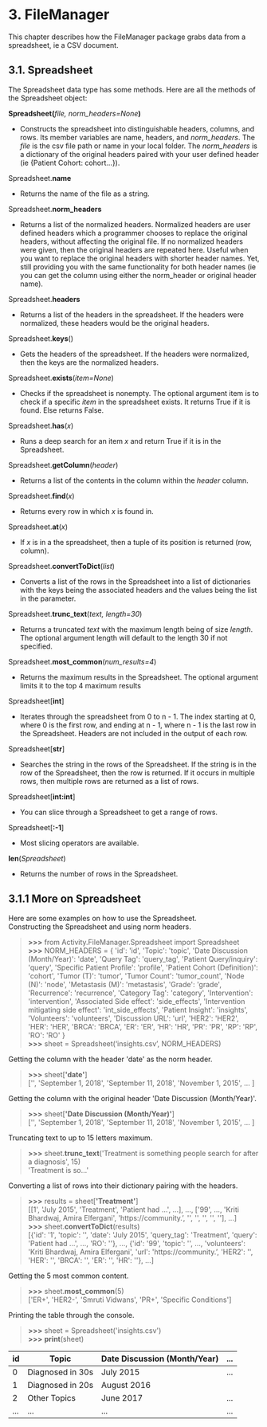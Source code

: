 #
# 3. FileManager

This chapter describes how the FileManager package grabs data from a spreadsheet, ie a CSV document.

## 3.1. Spreadsheet

The Spreadsheet data type has some methods. Here are all the methods of the Spreadsheet object:

**Spreadsheet(**_file, norm\_headers=None_**)**

* Constructs the spreadsheet into distinguishable headers, columns, and rows. Its member variables are name, headers, 
and _norm\_headers_. The _file_ is the csv file path or name in your local folder. The _norm\_headers_ is a dictionary 
of the original headers paired with your user defined header (ie {Patient Cohort: cohort…}).

Spreadsheet.**name**

* Returns the name of the file as a string.

Spreadsheet.**norm\_headers**

* Returns a list of the normalized headers. Normalized headers are user defined headers which a programmer chooses to 
replace the original headers, without affecting the original file. If no normalized headers were given, then the 
original headers are repeated here. Useful when you want to replace the original headers with shorter header names. 
Yet, still providing you with the same functionality for both header names (ie you can get the column using either the 
norm\_header or original header name).

Spreadsheet.**headers**

* Returns a list of the headers in the spreadsheet. If the headers were normalized, these headers would be the original 
headers.

Spreadsheet.**keys**()

* Gets the headers of the spreadsheet. If the headers were normalized, then the keys are the normalized headers.

Spreadsheet.**exists**(_item=None_)

* Checks if the spreadsheet is nonempty. The optional argument item is to check if a specific _item_ in the spreadsheet 
exists. It returns True if it is found. Else returns False.

Spreadsheet.**has**(_x_)

* Runs a deep search for an item _x_ and return True if it is in the Spreadsheet.

Spreadsheet.**getColumn**(_header_)

* Returns a list of the contents in the column within the _header_ column.

Spreadsheet.**find**(_x_)

* Returns every row in which _x_ is found in.

Spreadsheet.**at**(_x_)

* If _x_ is in a the spreadsheet, then a tuple of its position is returned (row, column). 

Spreadsheet.**convertToDict**(_list_)

* Converts a list of the rows in the Spreadsheet into a list of dictionaries with the keys being the associated headers 
and the values being the list in the parameter.

Spreadsheet.**trunc\_text**(_text, length=30_)

* Returns a truncated _text_ with the maximum length being of size _length_. The optional argument length will default 
to the length 30 if not specified.

Spreadsheet.**most\_common**(_num\_results=4_)

* Returns the maximum results in the Spreadsheet. The optional argument limits it to the top 4 maximum results

Spreadsheet\[**int**\]

* Iterates through the spreadsheet from 0 to n - 1. The index starting at 0, where 0 is the first row, and ending at 
n - 1, where n - 1 is the last row in the Spreadsheet. Headers are not included in the output of each row.

Spreadsheet\[**str**\]

* Searches the string in the rows of the Spreadsheet. If the string is in the row of the Spreadsheet, 
then the row is returned. If it occurs in multiple rows, then multiple rows are returned as a list of rows.

Spreadsheet\[**int:int**\]

* You can slice through a Spreadsheet to get a range of rows.

Spreadsheet\[**:-1**\]

* Most slicing operators are available.

**len**(_Spreadsheet_)

* Returns the number of rows in the Spreadsheet.

## 3.1.1 More on Spreadsheet

Here are some examples on how to use the Spreadsheet.  
Constructing the Spreadsheet and using norm headers.
> **\>>>** from Activity.FileManager.Spreadsheet import Spreadsheet  
> **\>>>** NORM_HEADERS = { 'id': 'id', 'Topic': 'topic', 'Date Discussion (Month/Year)': 'date', 'Query Tag': 
'query_tag', 'Patient Query/inquiry': 'query', 'Specific Patient Profile': 'profile', 'Patient Cohort (Definition)': 
'cohort', 'Tumor (T)': 'tumor', 'Tumor Count': 'tumor_count', 'Node (N)': 'node', 'Metastasis (M)': 'metastasis', 
'Grade': 'grade', 'Recurrence': 'recurrence', 'Category Tag': 'category', 'Intervention': 'intervention',
'Associated Side effect': 'side_effects', 'Intervention mitigating side effect': 'int_side_effects',
'Patient Insight': 'insights', 'Volunteers': 'volunteers', 'Discussion URL': 'url', 'HER2': 'HER2', 'HER': 'HER',
'BRCA': 'BRCA', 'ER': 'ER', 'HR': 'HR', 'PR': 'PR', 'RP': 'RP', 'RO': 'RO' }   
> **\>>>** sheet = Spreadsheet(‘insights.csv’, NORM_HEADERS)  

Getting the column with the header 'date' as the norm header.
> **\>>>** sheet\[**'date'**\]  
\['', 'September 1, 2018', 'September 11, 2018', 'November 1, 2015', … \]  

Getting the column with the original header 'Date Discussion (Month/Year)'.
> **\>>>** sheet\[**'Date Discussion (Month/Year)'**\]  
['', 'September 1, 2018', 'September 11, 2018', 'November 1, 2015', … ]  

Truncating text to up to 15 letters maximum.
> **\>>>** sheet.**trunc_text**('Treatment is something people search for after a diagnosis', 15)  
'Treatment is so...'   

Converting a list of rows into their dictionary pairing with the headers.
> **\>>>** results = sheet\[**'Treatment'**\]  
\[\[1', 'July 2015', 'Treatment', 'Patient had …', …\], …, \['99',  …,  'Kriti Bhardwaj, Amira Elfergani',
'https://community.’, '',  '', '', '', ''\], …\]  
> **\>>>** sheet.**convertToDict**(results)  
\[{'id': '1',  'topic': '',  'date': 'July 2015',  'query_tag': 'Treatment',  'query': 'Patient had …', …, 'RO': ''}, 
…, {'id': '99',  'topic': '', …,  'volunteers': 'Kriti Bhardwaj, Amira Elfergani', 'url': 'https://community.’, 
'HER2': '',  'HER': '',  'BRCA': '',  'ER': '',  'HR': ''}, …\]  

Getting the 5 most common content.
> **\>>>** sheet.**most_common**(5)  
\['ER+', 'HER2-', 'Smruti Vidwans', 'PR+', 'Specific Conditions'\]  

Printing the table through the console.
> **\>>>** sheet = Spreadsheet('insights.csv')  
> **\>>>** **print**(sheet)  

| id  | Topic | Date Discussion (Month/Year) | ... |
| --- | --- | --- | --- |
| 0  | Diagnosed in 30s | July 2015   | ... |
| 1 | Diagnosed in 20s | August 2016  | 
| 2 | Other Topics | June 2017  | ... |
| ... | ... | ...  | ... | ...   | ... |
